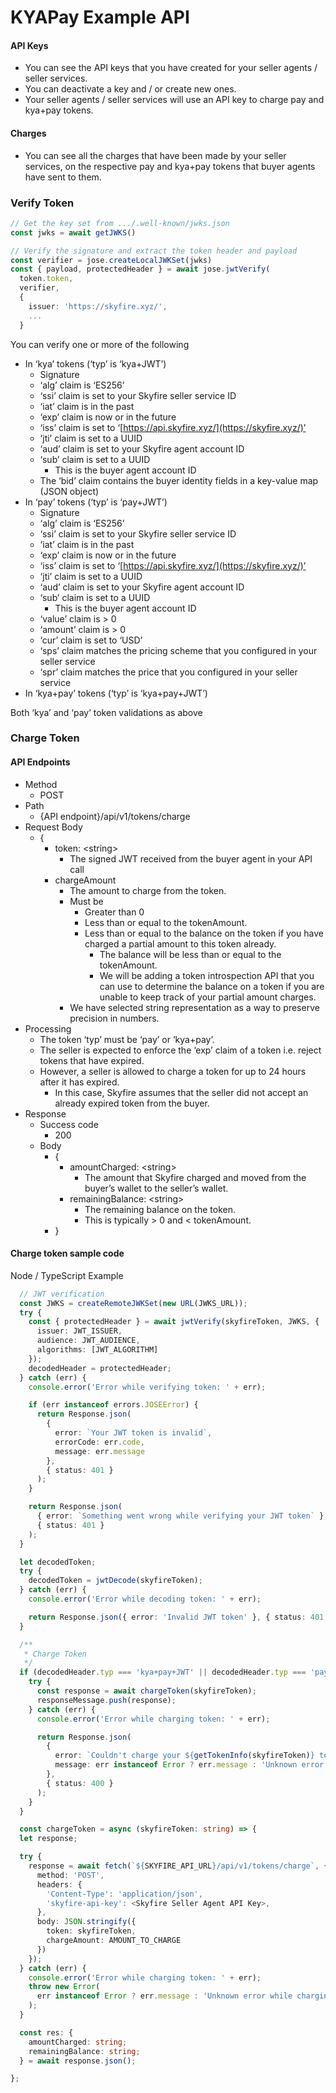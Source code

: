 # KYAPay Example API

#### API Keys

* You can see the API keys that you have created for your seller agents / seller services.
* You can deactivate a key and / or create new ones.
* Your seller agents / seller services will use an API key to charge pay and kya+pay tokens.

#### Charges

* You can see all the charges that have been made by your seller services, on the respective pay and kya+pay tokens that buyer agents have sent to them.

### Verify Token

```ts
// Get the key set from .../.well-known/jwks.json
const jwks = await getJWKS()

// Verify the signature and extract the token header and payload 
const verifier = jose.createLocalJWKSet(jwks)
const { payload, protectedHeader } = await jose.jwtVerify(
  token.token,
  verifier,
  {
    issuer: 'https://skyfire.xyz/',
    ...
  }
```

You can verify one or more of the following

* In ‘kya’ tokens (‘typ’ is ‘kya+JWT’)
  * Signature
  * ‘alg’ claim is ‘ES256’
  * ‘ssi’ claim is set to your Skyfire seller service ID
  * ‘iat’ claim is in the past
  * ‘exp’ claim is now or in the future
  * ‘iss’ claim is set to ‘[https://api.skyfire.xyz/](https://skyfire.xyz/)’
  * ‘jti’ claim is set to a UUID
  * ‘aud’ claim is set to your Skyfire agent account ID
  * ‘sub’ claim is set to a UUID
    * This is the buyer agent account ID
  * The ‘bid’ claim contains the buyer identity fields in a key-value map (JSON object)
* In ‘pay’ tokens (‘typ’ is ‘pay+JWT’)
  * Signature
  * ‘alg’ claim is ‘ES256’
  * ‘ssi’ claim is set to your Skyfire seller service ID
  * ‘iat’ claim is in the past
  * ‘exp’ claim is now or in the future
  * ‘iss’ claim is set to ‘[https://api.skyfire.xyz/](https://skyfire.xyz/)’
  * ‘jti’ claim is set to a UUID
  * ‘aud’ claim is set to your Skyfire agent account ID
  * ‘sub’ claim is set to a UUID
    * This is the buyer agent account ID
  * ‘value’ claim is \> 0
  * ‘amount’ claim is \> 0
  * ‘cur’ claim is set to ‘USD’
  * ‘sps’ claim matches the pricing scheme that you configured in your seller service
  * ‘spr’ claim matches the price that you configured in your seller service
* In ‘kya+pay’ tokens (‘typ’ is ‘kya+pay+JWT’)

Both ‘kya’ and ‘pay’ token validations as above

### Charge Token

#### API Endpoints

* Method
  * POST
* Path
  * {API endpoint}/api/v1/tokens/charge
* Request Body
  * {
    * token: \<string\>
      * The signed JWT received from the buyer agent in your API call
    * chargeAmount
      * The amount to charge from the token.
      * Must be
        * Greater than 0
        * Less than or equal to the tokenAmount.
        * Less than or equal to the balance on the token if you have charged a partial amount to this token already.
          * The balance will be less than or equal to the tokenAmount.
          * We will be adding a token introspection API that you can use to determine the balance on a token if you are unable to keep track of your partial amount charges.
      * We have selected string representation as a way to preserve precision in numbers.
* Processing
  * The token ‘typ’ must be ‘pay’ or ‘kya+pay’.
  * The seller is expected to enforce the ‘exp’ claim of a token i.e. reject tokens that have expired.
  * However, a seller is allowed to charge a token for up to 24 hours after it has expired.
    * In this case, Skyfire assumes that the seller did not accept an already expired token from the buyer.
* Response
  * Success code
    * 200
  * Body
    * {
      * amountCharged: \<string\>
        * The amount that Skyfire charged and moved from the buyer’s wallet to the seller’s wallet.
      * remainingBalance: \<string\>
        * The remaining balance on the token.
        * This is typically \> 0 and \< tokenAmount.
    * }

#### Charge token sample code

Node / TypeScript Example

```ts
  // JWT verification
  const JWKS = createRemoteJWKSet(new URL(JWKS_URL));
  try {
    const { protectedHeader } = await jwtVerify(skyfireToken, JWKS, {
      issuer: JWT_ISSUER,
      audience: JWT_AUDIENCE,
      algorithms: [JWT_ALGORITHM]
    });
    decodedHeader = protectedHeader;
  } catch (err) {
    console.error('Error while verifying token: ' + err);

    if (err instanceof errors.JOSEError) {
      return Response.json(
        {
          error: `Your JWT token is invalid`,
          errorCode: err.code,
          message: err.message
        },
        { status: 401 }
      );
    }

    return Response.json(
      { error: `Something went wrong while verifying your JWT token` },
      { status: 401 }
    );
  }

  let decodedToken;
  try {
    decodedToken = jwtDecode(skyfireToken);
  } catch (err) {
    console.error('Error while decoding token: ' + err);

    return Response.json({ error: 'Invalid JWT token' }, { status: 401 });
  }

  /**
   * Charge Token
   */
  if (decodedHeader.typ === 'kya+pay+JWT' || decodedHeader.typ === 'pay+JWT') {
    try {
      const response = await chargeToken(skyfireToken);
      responseMessage.push(response);
    } catch (err) {
      console.error('Error while charging token: ' + err);

      return Response.json(
        {
          error: `Couldn't charge your ${getTokenInfo(skyfireToken)} token`,
          message: err instanceof Error ? err.message : 'Unknown error'
        },
        { status: 400 }
      );
    }
  }

  const chargeToken = async (skyfireToken: string) => {
  let response;

  try {
    response = await fetch(`${SKYFIRE_API_URL}/api/v1/tokens/charge`, {
      method: 'POST',
      headers: {
        'Content-Type': 'application/json',
        'skyfire-api-key': <Skyfire Seller Agent API Key>,
      },
      body: JSON.stringify({
        token: skyfireToken,
        chargeAmount: AMOUNT_TO_CHARGE
      })
    });
  } catch (err) {
    console.error('Error while charging token: ' + err);
    throw new Error(
      err instanceof Error ? err.message : 'Unknown error while charging token'
    );
  }

  const res: {
    amountCharged: string;
    remainingBalance: string;
  } = await response.json();

};
```
